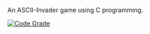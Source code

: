 An ASCII-Invader game using C programming.


[![Code Grade](https://www.code-inspector.com/project/24680/score/svg)](https://www.code-inspector.com/project/24680/score/svg)

